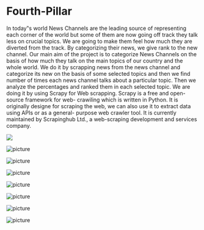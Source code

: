 # Fourth-Pillar


In today‟s world News Channels are the leading source of representing each corner of the world but some of them are now going off track they talk less on crucial topics. We are going to make them feel how much they are diverted from the track. By categorizing their news, we give rank to the new channel. Our main aim of the project is to categorize News Channels on the basis of how much they talk on the main topics of our country and the whole world. We do it by scrapping news from the news channel and categorize its new on the basis of some selected topics and then we find number of times each news channel talks about a particular topic. Then we analyze the percentages and ranked them in each selected topic. We are doing it by using Scrapy for Web scrapping. Scrapy is a free and open-source framework for web- crawiling which is written in Python. It is originally designe for scraping the web, we can also use it to extract data using APIs or as a general- purpose web crawler tool. It is currently maintained by Scrapinghub Ltd., a web-scraping development and services company.


![](img/1.jpeg)

![picture](https://github.com/Iamsajidkhan/Fourth-Pillar/tree/master/static/img/2.jpeg)

![picture](https://github.com/Iamsajidkhan/Fourth-Pillar/tree/master/static/img/3.jpeg)

![picture](https://github.com/Iamsajidkhan/Fourth-Pillar/tree/master/static/img/4.jpeg)

![picture](https://github.com/Iamsajidkhan/Fourth-Pillar/tree/master/static/img/5.jpeg)

![picture](https://github.com/Iamsajidkhan/Fourth-Pillar/tree/master/static/img/6.jpeg)

![picture](https://github.com/Iamsajidkhan/Fourth-Pillar/tree/master/static/img/7.jpeg)

![picture](https://github.com/Iamsajidkhan/Fourth-Pillar/tree/master/static/img/8.jpeg)
